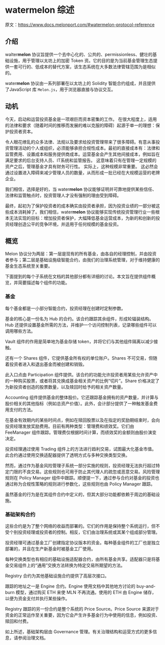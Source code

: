 # water**melon** 综述

原文：https://www.docs.melonport.com/#watermelon-protocol-reference

## 介绍

walter**melon** 协议旨提供一个去中心化的、公共的、permissionless、健壮的基础设施，用于管理以太坊上的加密 Token 资。它的目的是为当前基金管理生态提供一套可行的、低成本的替代方案，该生态系统在大多数法律管辖范围为是相似的。

water**melon** 协议由一系列部署在以太坊上的 Solidity 智能合约组成，并且提供了JavaScript 库  `Melon.js`，用于浏览器直接与协议交互。

## 动机

今天，启动和运营投资基金是一项艰巨而资本密集的工作。 在很大程度上，适用的法律和要求（随着时间的推移而发展的难以克服的障碍）起源于单一的理想：保护投资者资本。

令人眼花缭乱的众多法律、法规以及要求给投资管理带来了很多障碍。有意从事投资管理活动的个人或组织，必须能够承担合规性成本。最初的直接成本有：法律和监管费用、设置成本和服务提供商成本。运营基金会产生其他间接成本，例如旨在满足要求的后台支持人员、IT系统和监管报告。 这意味着只有在管理一定规模的资产之后，管理基金才具有财务可行性。 实际上，这种规模非常重要。 这必然会通过设置进入障碍来减少管理人员的数量，从而形成一批已经在大规模运营的老牌企业。

我们相信，选择是好的，当 water**melon** 协议能够证明并可靠地提供某些信任、法律和监管触点时，投资管理人才没有强制的理由受到障碍。

最终，起初为了保护投资者的成本确实由投资者承担，因为投资业绩的一部分被这些成本消耗掉了。我们相信，water**melon** 协议能够实现传统投资管理行业一些根本无法实现的目标：增加投资者保护，大幅降低基金运营成本，为新的和创新的投资经理创造公平的竞争环境，并适用于任何规模的基金投资。

## 概览

Melon 协议分为两层：第一层是现有的所有基金，由各自的经理控制，并由投资者参与；第二层是基础设施级智能合约，由我们的治理系统管理，对于维持健康的基金生态系统至关重要。

下面提到的每个子系统在文档的其他部分都有详细的讨论。本文旨在提供组件概览，并简要描述每个组件的功能。

### 基金

每个基金都是一小部分智能合约，投资经理在创建时定制参数。

基金的核心是一份名为 Hub 的合约。该合约跟踪其余组件，形成轮辐装结构。Hub 还提供设置基金所需的方法，并维护一个访问控制列表，记录哪些组件可以调用哪些方法。

Vault 组件的作用是简单地为基金存储 token，并将它们与其他组件隔离以减少接触。

还有一个 Shares 组件，它提供基金所有权的单位账户。Shares 不可交易，但随着投资者进入和退出基金而被创建和销毁。

此入口点由 Participation 组件提供。该合约的功能允许投资者用某些允许资产中的一种购买股票，或者将其兑换成基金相关资产的比例“切片”。Share 价格决定了为新投资者创造的股票数量，以及赎回时给予的相关资产数量。

Accounting 组件提供基金的整体股价。它还跟踪基金拥有的资产数量，并计算与股价相关的其他指标（例如总资产价值）。此外，会计部分提供了一种触发基金费用支付的方法。

在基金有效期内的某些时间点，例如在赎回股票以及在指定的奖励期结束时，会向投资经理发放奖励费用。目前有两种类型：管理费和绩效奖。它们由 FeeManager 组件跟踪。管理费仅根据时间计算，而绩效奖的金额则由股价演变决定。

投资经理通过使用 Trading 组件上的方法进行趋利交易，试图最大化基金市值。此合约通过使用交换适配器提供了透明方式与多种交换类型交换。

然而，通过作为基金风险管理子系统一部分实施的规则，投资经理无法执行超过特定门限的不良交易。这些规则也可用于防止其代理人的疏忽或恶意交易。风险管理规则在 Policy Manager 组件中跟踪。顺便提一下，通过参与合约对基金的投资也通过称为合规性策略的规则进行参数化，这些规则也由 Policy Manager 跟踪。

虽然基金的行为是在其组件合约中定义的，但其大部分功能都依赖于周边的基础设施。

### 基础架构合约

这些合约是为了整个网络的收益而部署的。它们的作用是保持整个系统运行，但不受个别投资经理或投资者的控制。相反，它们由治理系统或其某个组成部分管理。

投资经理可通过基金工厂创建指定协议版本的资金。每种基金组件的工厂也是独立部署的，并且在生产新基金时被基金工厂使用。

每种交换类型也有相应的基础设施适配器合约，由所有基金共享。适配器只是将基金交易组件上的“通用”交换方法转换为特定交易所期望的方法。

Registry 合约为其他基础设施合约提供了高层次接口。

跟踪的地址之一是 Engine 合约。Engine 使用文档中其他地方讨论的  buy-and-burn 模型，通过购买 ETH 来使 MLN 不再流通。使用的 ETH 由 Engine 储存，以便为资金支付并执行某些操作。

Registry 跟踪的另一份合约是整个系统的 Price Source。Price Source 来源对于资金的正常运作至关重要，因为它会产生许多基金行为中使用的信息，例如投资、赎回和付费。

如上所述，基础架构层由 Governance 管理。有关治理结构和运营方式的更多信息，请参阅治理文档。